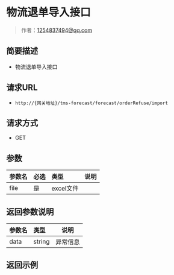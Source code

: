 # 物流退单导入接口

> 作者：1254837494@qq.com

## 简要描述

- 物流退单导入接口

## 请求URL
- `http://{网关地址}/tms-forecast/forecast/orderRefuse/import`
  
## 请求方式
- GET 

## 参数

|参数名|必选|类型|说明|
|:----    |:---|:----- |-----   |
|file |  是|excel文件 |  |


## 返回参数说明 

|参数名|类型|说明|
|:-----  |:-----|-----                           |
|data|string|异常信息|
## 返回示例 

``` 

```